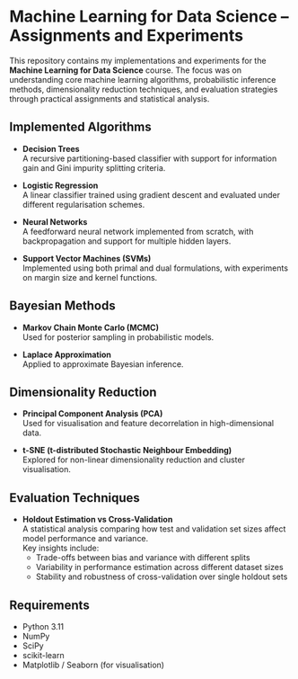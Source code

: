 # Machine Learning for Data Science – Assignments and Experiments

This repository contains my implementations and experiments for the **Machine Learning for Data Science** course. The focus was on understanding core machine learning algorithms, probabilistic inference methods, dimensionality reduction techniques, and evaluation strategies through practical assignments and statistical analysis.

## Implemented Algorithms

- **Decision Trees**  
  A recursive partitioning-based classifier with support for information gain and Gini impurity splitting criteria.

- **Logistic Regression**  
  A linear classifier trained using gradient descent and evaluated under different regularisation schemes.

- **Neural Networks**  
  A feedforward neural network implemented from scratch, with backpropagation and support for multiple hidden layers.

- **Support Vector Machines (SVMs)**  
  Implemented using both primal and dual formulations, with experiments on margin size and kernel functions.

## Bayesian Methods

- **Markov Chain Monte Carlo (MCMC)**  
  Used for posterior sampling in probabilistic models.

- **Laplace Approximation**  
  Applied to approximate Bayesian inference.

## Dimensionality Reduction

- **Principal Component Analysis (PCA)**  
  Used for visualisation and feature decorrelation in high-dimensional data.

- **t-SNE (t-distributed Stochastic Neighbour Embedding)**  
  Explored for non-linear dimensionality reduction and cluster visualisation.

## Evaluation Techniques

- **Holdout Estimation vs Cross-Validation**  
  A statistical analysis comparing how test and validation set sizes affect model performance and variance.  
  Key insights include:
  - Trade-offs between bias and variance with different splits
  - Variability in performance estimation across different dataset sizes
  - Stability and robustness of cross-validation over single holdout sets

## Requirements

- Python 3.11
- NumPy
- SciPy
- scikit-learn
- Matplotlib / Seaborn (for visualisation)

